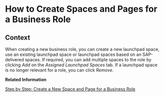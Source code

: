 <!-- copyed5b30554f95442a97f68f9a4632694f -->

# How to Create Spaces and Pages for a Business Role



<a name="copyed5b30554f95442a97f68f9a4632694f__HowToCreateSpacePage_context"/>

## Context

When creating a new business role, you can create a new launchpad space, use an existing launchpad space or launchpad spaces based on an SAP-delivered spaces. If required, you can add multiple spaces to the role by clicking *Add* on the *Assigned Launchpad Spaces* tab. If a launchpad space is no longer relevant for a role, you can click *Remove*.

**Related Information**  


[Step by Step: Create a New Space and Page for a Business Role](https://help.sap.com/viewer/4fc8d03390c342da8a60f8ee387bca1a/2202.500/en-US/ab05d9e086554a08af88d6482deb1bcb.html)

